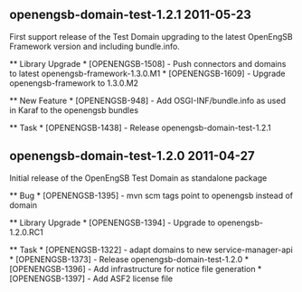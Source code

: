 openengsb-domain-test-1.2.1 2011-05-23
---------------------------------------------------------------------

First support release of the Test Domain upgrading to the latest OpenEngSB Framework version and including bundle.info.

** Library Upgrade
    * [OPENENGSB-1508] - Push connectors and domains to latest openengsb-framework-1.3.0.M1
    * [OPENENGSB-1609] - Upgrade openengsb-framework to 1.3.0.M2

** New Feature
    * [OPENENGSB-948] - Add OSGI-INF/bundle.info as used in Karaf to the openengsb bundles

** Task
    * [OPENENGSB-1438] - Release openengsb-domain-test-1.2.1


openengsb-domain-test-1.2.0 2011-04-27
---------------------------------------------------------------------

Initial release of the OpenEngSB Test Domain as standalone package

** Bug
    * [OPENENGSB-1395] - mvn scm tags point to openengsb instead of domain

** Library Upgrade
    * [OPENENGSB-1394] - Upgrade to openengsb-1.2.0.RC1

** Task
    * [OPENENGSB-1322] - adapt domains to new service-manager-api
    * [OPENENGSB-1373] - Release openengsb-domain-test-1.2.0
    * [OPENENGSB-1396] - Add infrastructure for notice file generation
    * [OPENENGSB-1397] - Add ASF2 license file

